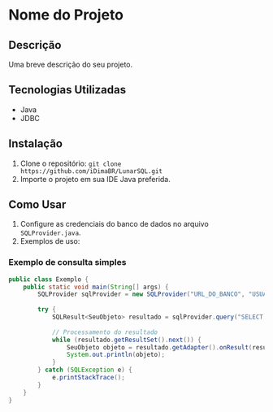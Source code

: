 # Nome do Projeto

## Descrição
Uma breve descrição do seu projeto.

## Tecnologias Utilizadas
- Java
- JDBC

## Instalação
1. Clone o repositório: `git clone https://github.com/iDimaBR/LunarSQL.git`
2. Importe o projeto em sua IDE Java preferida.

## Como Usar
1. Configure as credenciais do banco de dados no arquivo `SQLProvider.java`.
2. Exemplos de uso:

### Exemplo de consulta simples
```java
public class Exemplo {
    public static void main(String[] args) {
        SQLProvider sqlProvider = new SQLProvider("URL_DO_BANCO", "USUARIO", "SENHA");
        
        try {
            SQLResult<SeuObjeto> resultado = sqlProvider.query("SELECT * FROM sua_tabela WHERE id = ?", SeuObjeto.class, 1);
            
            // Processamento do resultado
            while (resultado.getResultSet().next()) {
                SeuObjeto objeto = resultado.getAdapter().onResult(resultado.getResultSet());
                System.out.println(objeto);
            }
        } catch (SQLException e) {
            e.printStackTrace();
        }
    }
}
```
